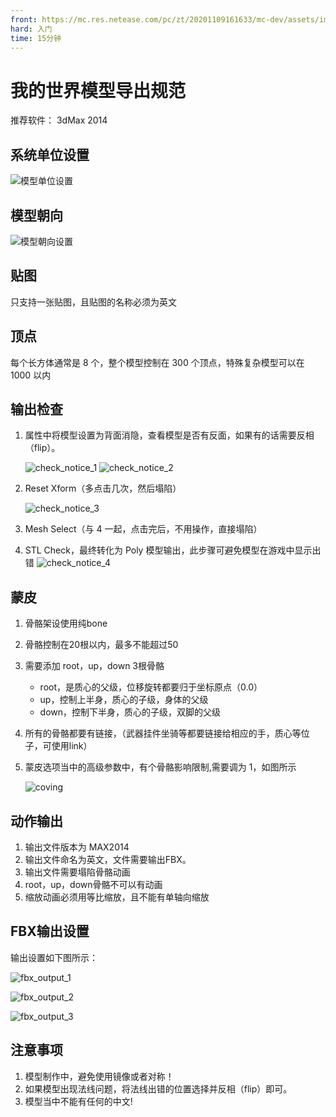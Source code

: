 ```yaml
---
front: https://mc.res.netease.com/pc/zt/20201109161633/mc-dev/assets/img/model_face_config.25817915.png
hard: 入门
time: 15分钟
---
```


# 我的世界模型导出规范

推荐软件： 3dMax 2014


## 系统单位设置

![模型单位设置](./images/model_unit_config.png)


## 模型朝向

![模型朝向设置](./images/model_face_config.png)


## 贴图

只支持一张贴图，且贴图的名称必须为英文


## 顶点

每个长方体通常是 8 个，整个模型控制在 300 个顶点，特殊复杂模型可以在 1000 以内


## 输出检查

1. 属性中将模型设置为背面消隐，查看模型是否有反面，如果有的话需要反相（flip）。

	![check_notice_1](./images/check_notice_1.png)
	![check_notice_2](./images/check_notice_2.png)

2. Reset Xform（多点击几次，然后塌陷）

	![check_notice_3](./images/check_notice_3.png)

3. Mesh Select（与 4 一起，点击完后，不用操作，直接塌陷）

4. STL Check，最终转化为 Poly 模型输出，此步骤可避免模型在游戏中显示出错
	![check_notice_4](./images/check_notice_4.png)


## 蒙皮

1. 骨骼架设使用纯bone
2. 骨骼控制在20根以内，最多不能超过50
3. 需要添加 root，up，down 3根骨骼
	- root，是质心的父级，位移旋转都要归于坐标原点（0.0）
	- up，控制上半身，质心的子级，身体的父级
	- down，控制下半身，质心的子级，双脚的父级
4. 所有的骨骼都要有链接，（武器挂件坐骑等都要链接给相应的手，质心等位子，可使用link）
5. 蒙皮选项当中的高级参数中，有个骨骼影响限制,需要调为 1，如图所示

	![coving](./images/notice_cover.png)


## 动作输出

1. 输出文件版本为 MAX2014
2. 输出文件命名为英文，文件需要输出FBX。
3. 输出文件需要塌陷骨骼动画
4. root，up，down骨骼不可以有动画
5. 缩放动画必须用等比缩放，且不能有单轴向缩放


## FBX输出设置

输出设置如下图所示：

![fbx_output_1](./images/fbx_output_1.png)

![fbx_output_2](./images/fbx_output_2.png)

![fbx_output_3](./images/fbx_output_3.png)


## 注意事项

1. 模型制作中，避免使用镜像或者对称！
2. 如果模型出现法线问题，将法线出错的位置选择并反相（flip）即可。
3. 模型当中不能有任何的中文!
